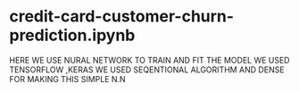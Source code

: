 # credit-card-customer-churn-prediction.ipynb
HERE WE USE NURAL NETWORK TO TRAIN AND FIT THE MODEL
WE USED TENSORFLOW ,KERAS
WE USED SEQENTIONAL ALGORITHM AND DENSE FOR MAKING THIS SIMPLE N.N
